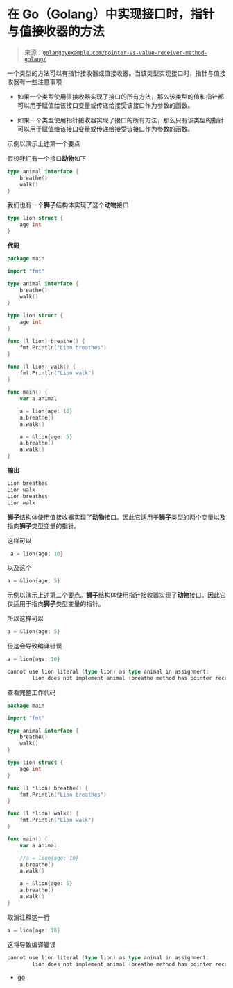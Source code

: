 <!--yml

类别：未分类

日期：2024-10-13 06:22:21

-->

# 在 Go（Golang）中实现接口时，指针与值接收器的方法

> 来源：[`golangbyexample.com/pointer-vs-value-receiver-method-golang/`](https://golangbyexample.com/pointer-vs-value-receiver-method-golang/)

一个类型的方法可以有指针接收器或值接收器。当该类型实现接口时，指针与值接收器有一些注意事项

+   如果一个类型使用值接收器实现了接口的所有方法，那么该类型的值和指针都可以用于赋值给该接口变量或传递给接受该接口作为参数的函数。

+   如果一个类型使用指针接收器实现了接口的所有方法，那么只有该类型的指针可以用于赋值给该接口变量或传递给接受该接口作为参数的函数。

示例以演示上述第一个要点

假设我们有一个接口**动物**如下

```go
type animal interface {
    breathe()
    walk()
}
```

我们也有一个**狮子**结构体实现了这个**动物**接口

```go
type lion struct {
    age int
}
```

**代码**

```go
package main

import "fmt"

type animal interface {
    breathe()
    walk()
}

type lion struct {
    age int
}

func (l lion) breathe() {
    fmt.Println("Lion breathes")
}

func (l lion) walk() {
    fmt.Println("Lion walk")
}

func main() {
    var a animal

    a = lion{age: 10}
    a.breathe()
    a.walk()

    a = &lion{age: 5}
    a.breathe()
    a.walk()
}
```

**输出**

```go
Lion breathes
Lion walk
Lion breathes
Lion walk
```

**狮子**结构体使用值接收器实现了**动物**接口。因此它适用于**狮子**类型的两个变量以及指向**狮子**类型变量的指针。

这样可以

```go
 a = lion{age: 10}
```

以及这个

```go
a = &lion{age: 5}
```

示例以演示上述第二个要点。**狮子**结构体使用指针接收器实现了**动物**接口。因此它仅适用于指向**狮子**类型变量的指针。

所以这样可以

```go
a = &lion{age: 5}
```

但这会导致编译错误

```go
a = lion{age: 10}
```

```go
cannot use lion literal (type lion) as type animal in assignment:
        lion does not implement animal (breathe method has pointer receiver)
```

查看完整工作代码

```go
package main

import "fmt"

type animal interface {
	breathe()
	walk()
}

type lion struct {
	age int
}

func (l *lion) breathe() {
	fmt.Println("Lion breathes")
}

func (l *lion) walk() {
	fmt.Println("Lion walk")
}

func main() {
	var a animal

	//a = lion{age: 10}
	a.breathe()
	a.walk()

	a = &lion{age: 5}
	a.breathe()
	a.walk()
}
```

取消注释这一行

```go
a = lion{age: 10}
```

这将导致编译错误

```go
cannot use lion literal (type lion) as type animal in assignment:
        lion does not implement animal (breathe method has pointer receiver)
```

+   [go](https://golangbyexample.com/tag/go/)
